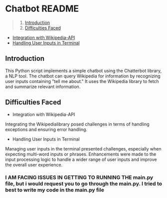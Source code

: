 # Chatbot README


> 1. [Introduction](#introduction)
> 7. [Difficulties Faced](#difficulties-faced)

   - [Integration with Wikipedia-API](#integration-with-wikipedia-api)
   - [Handling User Inputs in Terminal](#handling-user-inputs-in-terminal)


## Introduction

This Python script implements a simple chatbot using the Chatterbot library, a NLP tool. The chatbot can query Wikipedia for information by recognizing user inputs containing "tell me about." It uses the Wikipedia library to fetch and summarize relevant information.

## Difficulties Faced



* Integration with Wikipedia-API

Integrating the Wikipedialibrary posed challenges in terms of handling exceptions and ensuring error handling. 


* Handling User Inputs in Terminal

Managing user inputs in the terminal presented challenges, especially when expecting multi-word inputs or phrases. Enhancements were made to the input processing logic to handle a wider range of user inputs and improve the overall user experience.


### I AM FACING ISSUES IN GETTING TO RUNNING THE main.py file, but i would request you to go through the main.py. I tried to best to write my code in the main.py file
